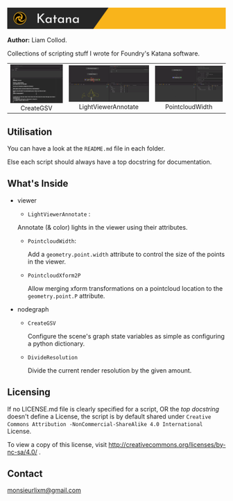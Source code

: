 ![header](./img/header.jpg)

**Author:** Liam Collod.

Collections of scripting stuff I wrote for Foundry's Katana software.


| | | |
|:-------------------------:|:-------------------------:|:-------------------------:|
|<img width="800" alt="Create GSV scipt" src="./src/nodegraph/CreateGSV/demo.gif">  CreateGSV |  <img width="800" alt="LightViewerAnnotate script" src="./src/viewer/LightViewerAnnotate/demo.gif"> LightViewerAnnotate |<img width="800" alt="PointcloudWidth" src="./src/viewer/PointcloudWidth/demo.gif">  PointcloudWidth  |


## Utilisation

You can have a look at the  `README.md` file in each folder.

Else each script should always have a top docstring for documentation.



## What's Inside

- viewer
  
  - `LightViewerAnnotate` : 
  
  Annotate (& color) lights in the viewer using their attributes.
  
  - `PointcloudWidth`: 
  
      Add a `geometry.point.width` attribute to control the size of the points in the viewer.
  
  - `PointcloudXform2P`
    
      Allow merging xform transformations on a pointcloud location to the `geometry.point.P` attribute.
  
- nodegraph

  - `CreateGSV`

      Configure the scene's graph state variables as simple as configuring a python dictionary.

  - `DivideResolution` 
  
      Divide the current render resolution by the given amount.
  
      

## Licensing

If no LICENSE.md file is clearly specified for a script, OR the _top docstring_ 
doesn't define a License,
 the script is by default shared under `Creative Commons Attribution
 -NonCommercial-ShareAlike 4.0 International` License.

To view a copy of this license, visit http://creativecommons.org/licenses/by-nc-sa/4.0/ .



## Contact

monsieurlixm@gmail.com

